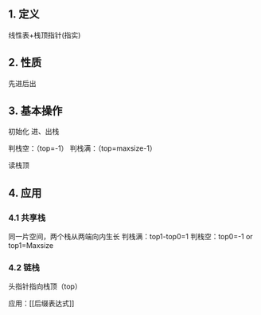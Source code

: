 ## 1. 定义
线性表+栈顶指针(指实)

## 2. 性质

先进后出
## 3. 基本操作

初始化
进、出栈

判栈空：（top=-1）
判栈满：（top=maxsize-1）

读栈顶

## 4. 应用
### 4.1 共享栈
同一片空间，两个栈从两端向内生长
	判栈满：top1-top0=1
	判栈空：top0=-1 or top1=Maxsize

### 4.2 链栈
头指针指向栈顶（top）


应用：[[后缀表达式]]